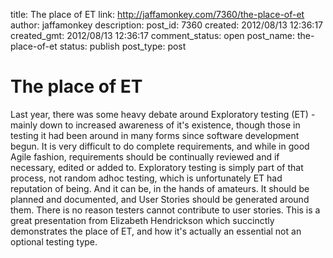 title: The place of ET
link: http://jaffamonkey.com/7360/the-place-of-et
author: jaffamonkey
description: 
post_id: 7360
created: 2012/08/13 12:36:17
created_gmt: 2012/08/13 12:36:17
comment_status: open
post_name: the-place-of-et
status: publish
post_type: post

# The place of ET

Last year, there was some heavy debate around Exploratory testing (ET) - mainly down to increased awareness of it's existence, though those in testing it had been around in many forms since software development begun. It is very difficult to do complete requirements, and while in good Agile fashion, requirements should be continually reviewed and if necessary, edited or added to. Exploratory testing is simply part of that process, not random adhoc testing, which is unfortunately ET had reputation of being. And it can be, in the hands of amateurs. It should be planned and documented, and User Stories should be generated around them. There is no reason testers cannot contribute to user stories. This is a great presentation from Elizabeth Hendrickson which succinctly demonstrates the place of ET, and how it's actually an essential not an optional testing type.